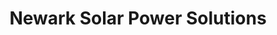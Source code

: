 ---
title: "Newark Solar Power Solutions"
url: /newark/newark-solar-power-solutions/
shop: Elektrisch
---